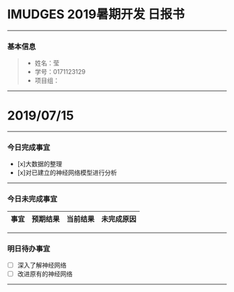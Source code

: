 # IMUDGES 2019暑期开发 日报书
-------


### 基本信息
> * 姓名：莹
> * 学号：0171123129
> * 项目组：

-------


# 2019/07/15

-------

### 今日完成事宜
- [x]大数据的整理
- [x]对已建立的神经网络模型进行分析

-----
### 今日未完成事宜


| 事宜     |预期结果| 当前结果  | 未完成原因   | 
| --------   | -----:  | -----:  | :----:  |



------
### 明日待办事宜
- [ ] 深入了解神经网络
- [ ] 改进原有的神经网络
-------
